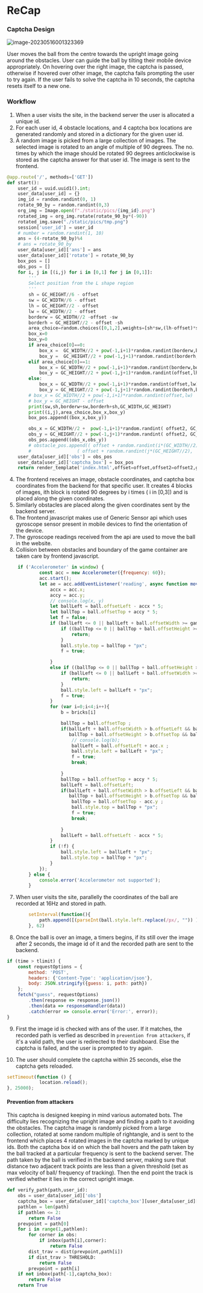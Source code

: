 # ReCap

### Captcha Design

![image-20230516001323369](./captcha-design.png)

User moves the ball from the centre towards the upright image going around the obstacles. User can guide the ball by tilting their mobile device appropriately. On hovering over the right image, the captcha is passed, otherwise if hovered over other image, the captcha fails prompting the user to try again. If the user fails to solve the captcha in 10 seconds, the captcha resets itself to a new one.

### Workflow
1. When a user visits the site, in the backend server the user is allocated a unique id.
2. For each user id, 4 obstacle locations, and 4 captcha box locations are generated randomly and stored in a dictionary for the given user id. 
3. A random image is picked from a large collection of images. The selected image is rotated to an angle of multiple of 90 degrees. The no. times by which the image should be rotated 90 degrees anticlockwise is stored as the captcha answer for that user id. The image is sent to the frontend.

```py
@app.route('/', methods=['GET'])
def start():
    user_id = uuid.uuid1().int;
    user_data[user_id] = {}
    img_id = random.randint(0, 1)
    rotate_90_by = random.randint(0,3)
    org_img = Image.open(f"./static/pics/{img_id}.png")
    rotated_img = org_img.rotate(rotate_90_by*(-90)) 
    rotated_img.save("./static/pics/tmp.png")
    session['user_id'] = user_id
    # number = random.randint(1, 10)
    ans = (4-rotate_90_by)%4 
    # ans = rotate_90_by
    user_data[user_id]['ans'] = ans
    user_data[user_id]['rotate'] = rotate_90_by
    box_pos = []
    obs_pos = []
    for i, j in [(i,j) for i in [0,1] for j in [0,1]]:
        '''
        Select position from the L shape region
        '''
        sh = GC_HEIGHT//6 - offset
        sw = GC_WIDTH//6 - offset
        lh = GC_HEIGHT//2 - offset
        lw = GC_WIDTH//2 - offset
        borderw = GC_WIDTH//2 -offset -sw
        borderh = GC_HEIGHT//2 - offset -sh
        area_choice=random.choices([0,1,2],weights=[sh*sw,(lh-offset)*sw,(lw-offset)*sh])
        box_x=0
        box_y=0
        if area_choice[0]==0:
            box_x =  GC_WIDTH//2 + pow(-1,i+1)*random.randint(borderw,borderw+sw)
            box_y =  GC_HEIGHT//2 + pow(-1,j+1)*random.randint(borderh,borderh+sh)
        elif area_choice[0]==1:
            box_x = GC_WIDTH//2 + pow(-1,i+1)*random.randint(borderw,borderw+sw)
            box_y = GC_HEIGHT//2 + pow(-1,j+1)*random.randint(offset,lh)
        else:
            box_x = GC_WIDTH//2 + pow(-1,i+1)*random.randint(offset,lw)
            box_y = GC_HEIGHT//2 + pow(-1,j+1)*random.randint(borderh,borderh+sh)
        # box_x = GC_WIDTH//2 + pow(-1,i+1)*random.randint(offset,lw)
        # box_y = GC_HEIGHT - offset
        print(sw,sh,borderw+sw,borderh+sh,GC_WIDTH,GC_HEIGHT)
        print((i,j),area_choice,box_x,box_y) 
        box_pos.append((box_x,box_y))

        obs_x = GC_WIDTH//2 +  pow(-1,i+1)*random.randint( offset2, GC_WIDTH//3  - offset)
        obs_y = GC_HEIGHT//2 + pow(-1,j+1)*random.randint( offset2, GC_WIDTH//3  - offset)
        obs_pos.append((obs_x,obs_y))
        # obstacle_pos.append(( offset + random.randint(i*(GC_WIDTH//2),  (i+1)*(GC_WIDTH)),
        #                 ( offset + random.randint(j*(GC_HEIGHT//2),  (j+1)*(GC_HEIGHT))) ))
    user_data[user_id]['obs'] = obs_pos
    user_data[user_id]['captcha_box'] = box_pos 
    return render_template('index.html',offset=offset,offset2=offset2,gcheight = GC_HEIGHT,gcwidth=GC_WIDTH,box_pos=box_pos,obs_pos=obs_pos)
```
4. The frontend receives an image, obstacle coordinates, and captcha box coordinates from the backend for that specific user. It creates 4 blocks of images, ith block is rotated 90 degrees by i times ( i in [0,3]) and is placed along the given coordinates.
5. Similarly obstacles are placed along the given coordinates sent by the backend server.
5. The frontend javascript makes use of Generic Sensor api which uses gyroscope sensor present in mobile devices to find the orientation of the device.
6. The gyroscope readings received from the api are used to move the ball in the website.
7. Collision between obstacles and boundary of the game container are taken care by frontend javascript.
```js
	if ('Accelerometer' in window) {
			const acc = new Accelerometer({frequency: 60});
			acc.start();
			let ae = acc.addEventListener('reading', async function moveBall(e) {
				accx = acc.x;
				accy = acc.y;
				// console.log(x, y)
				let ballLeft = ball.offsetLeft - accx * 5;
				let ballTop = ball.offsetTop + accy * 5;
				let f = false;
				if (ballLeft <= 0 || ballLeft + ball.offsetWidth >= gameContainer.offsetWidth) {
					if ((ballTop <= 0 || ballTop + ball.offsetHeight >= gameContainer.offsetHeight) && !f) {
						return;
					}
					ball.style.top = ballTop + "px";
					f = true;

				}
				else if ((ballTop <= 0 || ballTop + ball.offsetHeight >= gameContainer.offsetHeight) && !f) {
					if (ballLeft <= 0 || ballLeft + ball.offsetWidth >= gameContainer.offsetWidth) {
						return;
					}
					ball.style.left = ballLeft + "px";
					f = true;
				}
				for (var i=0;i<4;i++){
					b = bricks[i]

					ballTop = ball.offsetTop ;
					if(ballLeft + ball.offsetWidth > b.offsetLeft && ballLeft < b.offsetLeft+brickWidth &&
					   ballTop + ball.offsetHeight > b.offsetTop && ballTop  < b.offsetTop+brickHeight) {
						// console.log(b);
						ballLeft = ball.offsetLeft + acc.x ;
						ball.style.left = ballLeft + "px";
						f = true;
						break;
	
					}
					ballTop = ball.offsetTop + accy * 5;
					ballLeft = ball.offsetLeft;
					if(ballLeft + ball.offsetWidth > b.offsetLeft && ballLeft < b.offsetLeft+brickWidth &&
					   ballTop + ball.offsetHeight > b.offsetTop && ballTop  < b.offsetTop+brickHeight) {
						ballTop = ball.offsetTop - acc.y ;
						ball.style.top = ballTop + "px";
						f = true;
						break;
	
					}
					ballLeft = ball.offsetLeft - accx * 5;
				}
				if (!f) {
					ball.style.left = ballLeft + "px";
					ball.style.top = ballTop + "px";
				}
			});
		} else {
			console.error('Accelerometer not supported');
		}
```
7. When user visits the site, parallelly the coordinates of the ball are recorded at 16Hz and stored in path.
```js
		setInterval(function(){
			path.append([(parseInt(ball.style.left.replace(/px/, "")) ),(parseInt(ball.style.top.replace(/px/, "")) )])
		}, 62)
```
8. Once the ball is over an image, a timers begins, if its still over the image after 2 seconds, the image id of it and the recorded path are sent to the backend.
```js
if (time > tlimit) {
	const requestOptions = {
		method: 'POST',
		headers: {'Content-Type': 'application/json'},
		body: JSON.stringify({guess: i, path: path})
	};
	fetch("guess", requestOptions)
		.then(response => response.json())
		.then(data => responseHandler(data))
		.catch(error => console.error('Error:', error));
}
```
9. First the image id is checked with ans of the user. If it matches, the recorded path is verfied as described in `prevention from attackers`, if it's a valid path, the user is redirected to their dashboard. Else the captcha is failed, and the user is prompted to try again.

10. The user should complete the captcha within 25 seconds, else the captcha gets reloaded.
```js
setTimeout(function () {
		 	location.reload();
}, 25000);
```



#### Prevention from attackers

This captcha is designed keeping in mind various automated bots. The difficulty lies recognizing the upright image and finding a path to it avoiding the obstacles. The captcha image is randomly picked from a large collection, rotated at some random multiple of rightangle, and is sent to the frontend which places 4 rotated images in the captcha marked by unique ids. Both the captcha box id on which the ball hovers and the path taken by the ball tracked at a particular frequency is sent to the backend server. The path taken by the ball is verified in the backend server, making sure that distance two adjacent track points are less than a given threshold (set as max velocity of ball/ frequency of tracking). Then the end point the track is verified whether it lies in the correct upright image.





```python
def verify_path(path,user_id):
    obs = user_data[user_id]['obs']
    captcha_box = user_data[user_id]['captcha_box'][user_data[user_id]['ans']]
    pathlen = len(path)
    if pathlen <= 2:
        return False
    prevpoint = path[0]
    for i in range(1,pathlen):
        for corner in obs:
            if inbox(path[i],corner):
                return False
        dist_trav = dist(prevpoint,path[i])
        if dist_trav > THRESHOLD:
            return False
        prevpoint = path[i]
    if not inbox(path[-1],captcha_box):
        return False
    return True
```

